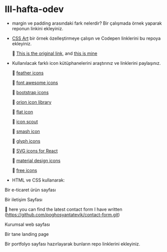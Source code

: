 # III-hafta-odev

- margin ve padding arasındaki fark nelerdir? Bir çalışmada örnek yaparak reponun linkini ekleyiniz.

- [CSS Art](https://css-art.com/) bir örnek özelleştirmeye çalışın ve Codepen linklerini bu repoya ekleyiniz. 

  :dart: [This is the original link](https://codepen.io/antoniasymeonidou/pen/XWdmRYN), and [this is mine](https://codepen.io/tatevik-poghosyan/pen/PobEpgz)

- Kullanılacak farklı icon kütüphanelerini araştırınız ve linklerini paylaşınız.

  :dart: [feather icons](https://feathericons.com/)
        
  :dart: [font awesome icons](https://fontawesome.com/)
        
  :dart: [bootstrap icons](https://icons.getbootstrap.com/)
        
  :dart: [orion icon library](https://orioniconlibrary.com/)
         
  :dart: [flat icon](https://www.flaticon.com/)
          
  :dart: [icon scout](https://iconscout.com/)
        
  :dart: [smash icon](https://smashicons.com/)
        
  :dart: [glyph icons](https://www.glyphicons.com/)
        
  :dart: [SVG icons for React](https://icons.grommet.io/?)
        
  :dart: [material design icons](https://materialdesignicons.com/)
        
  :dart: [free icons](https://freeicons.io/)

- HTML ve CSS kullanarak:

Bir e-ticaret ürün sayfası 

Bir iletişim Sayfası

  :dart:  here you can find the latest contact form I have written (https://github.com/poghosyantatevik/contact-form.git)

Kurumsal web sayfası

Bir tane landing page

Bir portfolyo sayfası hazırlayarak bunların repo linklerini ekleyiniz.
